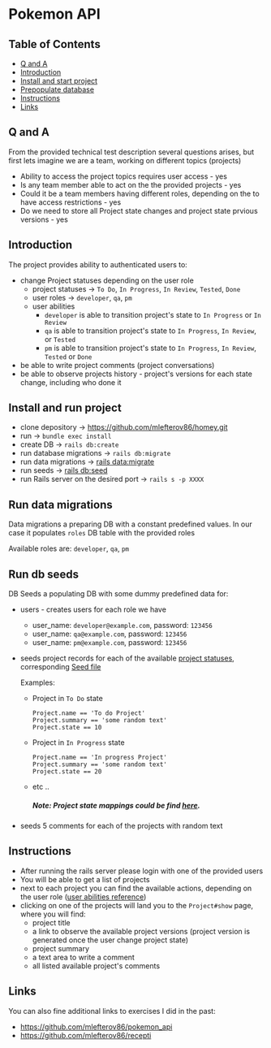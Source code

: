 # Pokemon API


## Table of Contents

* [Q and A](#qanda)
* [Introduction](#introduction)
* [Install and start project](#install_project)
* [Prepopulate database](#fill_in_db)
* [Instructions](#instructions)
* [Links](#links)


<a name="qanda"></a>
## Q and A
From the provided technical test description several questions arises, but first lets imagine we are a team, working on different topics (projects)
* Ability to access the project topics requires user access - yes 
* Is any team member able to act on the the provided projects - yes 
* Could it be a team members having different roles, depending on the to have access restrictions  - yes 
* Do we need to store all Project state changes and project state prvious versions - yes

<a name="introduction"></a>
## Introduction
The project provides ability to  authenticated users to:
* change Project statuses depending on the user role
    <a name="project_statuses"></a> 
    - project statuses -> `To Do`, `In Progress`, `In Review`, `Tested`, `Done`
    - user roles -> `developer`, `qa`, `pm`
    <a name="user_abilities"></a> 
    - user abilities
        - `developer` is able to transition project's state to `In Progress` or `In Review`
        - `qa` is able to transition project's state to `In Progress`, `In Review`, or `Tested`
        - `pm` is able to transition project's state to `In Progress`, `In Review`, `Tested` or `Done`
* be able to write project comments (project conversations)
* be able to observe projects history - project's versions for each state change, including who done it


<a name="install_project"></a>
## Install and run project
* clone depository -> https://github.com/mlefterov86/homey.git
* run -> `bundle exec install`
* create DB -> `rails db:create`
* run database migrations -> `rails db:migrate`
* run data migrations -> [rails data:migrate](#run_data_migrations)
* run seeds -> [rails db:seed](#run_db_seeds)
* run Rails server on the desired port -> `rails s -p XXXX`


<a name="run_data_migrations"></a>
## Run data migrations
Data migrations a preparing DB with a constant predefined values. In our case it populates `roles` DB table with the provided roles

Available roles are: `developer`, `qa`, `pm`

<a name="run_db_seeds"></a>
## Run db seeds
DB Seeds a populating DB with some dummy predefined data for:
* users - creates users for each role we have
  * user_name: `developer@example.com`, password: `123456`
  * user_name: `qa@example.com`, password: `123456`
  * user_name: `pm@example.com`, password: `123456`
* seeds project records for each of the available [project statuses](#project_statuses), corresponding [Seed file](https://github.com/mlefterov86/homey/blob/develop/db/seeds/projects.rb)
    
    Examples: 
  * Project in `To Do` state
    ```
    Project.name == 'To do Project'
    Project.summary == 'some random text'
    Project.state == 10
    ```
  * Project in `In Progress` state
    ```
    Project.name == 'In progress Project'
    Project.summary == 'some random text'
    Project.state == 20
    ```
  * etc ..
      ##### Note: Project state mappings could be find [here](https://github.com/mlefterov86/homey/blob/develop/app/models/project.rb#L9).

* seeds 5 comments for each of the projects with random text

<a name="instructions"></a>
## Instructions
* After running the rails server please login with one of the provided users
* You will be able to get a list of projects
* next to each project you can find the available actions, depending on the user role ([user abilities reference](#user_abilities))
* clicking on one of the projects will land you to the `Project#show` page, where you will find:
  * project title
  * a link to observe the available project versions (project version is generated once the user change project state)
  * project summary
  * a text area to write a comment
  * all listed available project's comments

<a name="links"></a>
## Links
You can also fine additional links to exercises I did in the past:
* https://github.com/mlefterov86/pokemon_api
* https://github.com/mlefterov86/recepti

